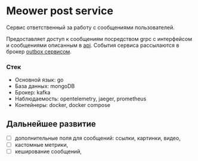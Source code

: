 # Meower post service

Сервис ответственный за работу с сообщениями пользователей. 

Предоставляет доступ к сообщениям посредством grpc c интерфейсом и сообщениями описанным в [api](https://github.com/Karzoug/meower-api/tree/main/proto/post). События сервиса рассылаются в брокер [outbox сервисом](https://github.com/Karzoug/meower-post-outbox).

### Стек
- Основной язык: go
- База данных: mongoDB
- Брокер: kafka
- Наблюдаемость: opentelemetry, jaeger, prometheus
- Контейнеры: docker, docker compose

## Дальнейшее развитие

- [ ] дополнительные поля для сообщений: ссылки, картинки, видео,
- [ ] кастомные метрики,
- [ ] кеширование сообщений,